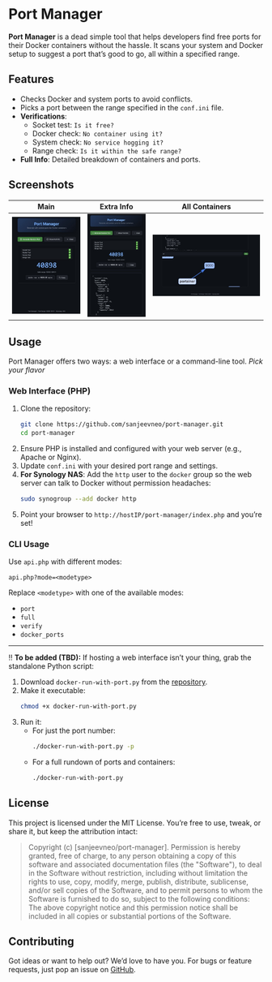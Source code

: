 # Port Manager

**Port Manager** is a dead simple tool that helps developers find free ports for their Docker containers without the hassle. It scans your system and Docker setup to suggest a port that’s good to go, all within a specified range.

## Features

- Checks Docker and system ports to avoid conflicts.
- Picks a port between the range specified in the `conf.ini` file.
- **Verifications**:
  - Socket test: `Is it free?`
  - Docker check: `No container using it?`
  - System check: `No service hogging it?`
  - Range check: `Is it within the safe range?`
- **Full Info**: Detailed breakdown of containers and ports.

## Screenshots

| Main | Extra Info | All Containers |
|:------------:|:------------:|:------------:|
| ![Screenshot 1](screenshots/screenshot1.jpeg) | ![Screenshot 2](screenshots/screenshot2.jpeg) | ![Screenshot 3](screenshots/screenshot3.jpeg) |

## Usage

Port Manager offers two ways: a web interface or a command-line tool. *Pick your flavor*

### Web Interface (PHP)

1. Clone the repository:
   ```bash
   git clone https://github.com/sanjeevneo/port-manager.git
   cd port-manager
   ```
2. Ensure PHP is installed and configured with your web server (e.g., Apache or Nginx).
3. Update `conf.ini` with your desired port range and settings.
4. **For Synology NAS**: Add the `http` user to the `docker` group so the web server can talk to Docker without permission headaches:
   ```bash
   sudo synogroup --add docker http
   ```
5. Point your browser to `http://hostIP/port-manager/index.php` and you’re set!

### CLI Usage

Use `api.php` with different modes:

```text
api.php?mode=<modetype>
````

Replace `<modetype>` with one of the available modes:

* `port`
* `full`
* `verify`
* `docker_ports`

---

‼️ **To be added (TBD):**
If hosting a web interface isn’t your thing, grab the standalone Python script:

1. Download `docker-run-with-port.py` from the [repository](https://github.com/sanjeevneo/port-manager).
2. Make it executable:
   ```bash
   chmod +x docker-run-with-port.py
   ```
3. Run it:
   - For just the port number:
     ```bash
     ./docker-run-with-port.py -p
     ```
   - For a full rundown of ports and containers:
     ```bash
     ./docker-run-with-port.py
     ```

## License

This project is licensed under the MIT License. You’re free to use, tweak, or share it, but keep the attribution intact:

> Copyright (c) [sanjeevneo/port-manager]. Permission is hereby granted, free of charge, to any person obtaining a copy of this software and associated documentation files (the "Software"), to deal in the Software without restriction, including without limitation the rights to use, copy, modify, merge, publish, distribute, sublicense, and/or sell copies of the Software, and to permit persons to whom the Software is furnished to do so, subject to the following conditions: The above copyright notice and this permission notice shall be included in all copies or substantial portions of the Software.

## Contributing

Got ideas or want to help out? We’d love to have you. For bugs or feature requests, just pop an issue on [GitHub](https://github.com/sanjeevneo/port-manager).
